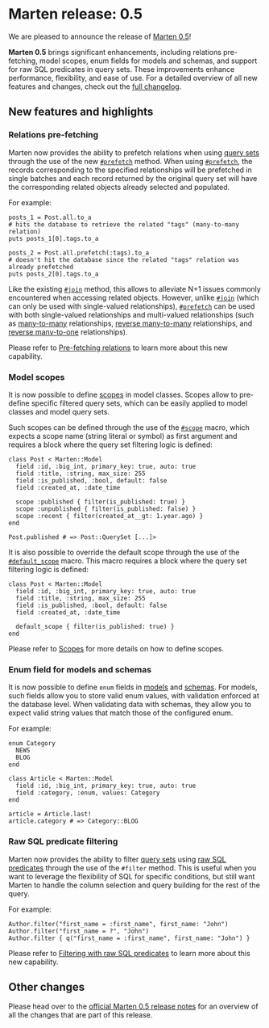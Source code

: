 # Marten release: 0.5

We are pleased to announce the release of [Marten 0.5](https://martenframework.com/docs/the-marten-project/release-notes/0.5)!

**Marten 0.5** brings significant enhancements, including relations pre-fetching, model scopes, enum fields for models and schemas, and support for raw SQL predicates in query sets. These improvements enhance performance, flexibility, and ease of use. For a detailed overview of all new features and changes, check out the [full changelog](https://martenframework.com/docs/the-marten-project/release-notes/0.5).

## New features and highlights

### Relations pre-fetching

Marten now provides the ability to prefetch relations when using [query sets](https://martenframework.com/docs/models-and-databases/queries.md) through the use of the new [`#prefetch`](https://martenframework.com/docs/models-and-databases/reference/query-set.md#prefetch) method. When using [`#prefetch`](https://martenframework.com/docs/models-and-databases/reference/query-set.md#prefetch), the records corresponding to the specified relationships will be prefetched in single batches and each record returned by the original query set will have the corresponding related objects already selected and populated.

For example:

```crystal
posts_1 = Post.all.to_a
# hits the database to retrieve the related "tags" (many-to-many relation)
puts posts_1[0].tags.to_a

posts_2 = Post.all.prefetch(:tags).to_a
# doesn't hit the database since the related "tags" relation was already prefetched
puts posts_2[0].tags.to_a
```

Like the existing [`#join`](https://martenframework.com/docs/models-and-databases/reference/query-set.md#join) method, this allows to alleviate N+1 issues commonly encountered when accessing related objects. However, unlike [`#join`](https://martenframework.com/docs/models-and-databases/reference/query-set.md#join) (which can only be used with single-valued relationships), [`#prefetch`](https://martenframework.com/docs/models-and-databases/reference/query-set.md#prefetch) can be used with both single-valued relationships and multi-valued relationships (such as [many-to-many](https://martenframework.com/docs/models-and-databases/relationships.md#many-to-many-relationships) relationships, [reverse many-to-many](https://martenframework.com/docs/models-and-databases/relationships.md#backward-relations-2) relationships, and [reverse many-to-one](https://martenframework.com/docs/models-and-databases/relationships.md#backward-relations) relationships).

Please refer to [Pre-fetching relations](https://martenframework.com/docs/models-and-databases/queries.md#pre-fetching-relations) to learn more about this new capability.

### Model scopes

It is now possible to define [scopes](https://martenframework.com/docs/models-and-databases/queries.md#scopes) in model classes. Scopes allow to pre-define specific filtered query sets, which can be easily applied to model classes and model query sets.

Such scopes can be defined through the use of the [`#scope`](https://martenframework.com/docs/api/0.5/Marten/DB/Model/Querying.html#scope(name%2C%26block)-macro) macro, which expects a scope name (string literal or symbol) as first argument and requires a block where the query set filtering logic is defined:

```crystal
class Post < Marten::Model
  field :id, :big_int, primary_key: true, auto: true
  field :title, :string, max_size: 255
  field :is_published, :bool, default: false
  field :created_at, :date_time

  scope :published { filter(is_published: true) }
  scope :unpublished { filter(is_published: false) }
  scope :recent { filter(created_at__gt: 1.year.ago) }
end

Post.published # => Post::QuerySet [...]>
```

It is also possible to override the default scope through the use of the [`#default_scope`](https://martenframework.com/docs/api/0.5/Marten/DB/Model/Querying.html#default_scope-macro) macro. This macro requires a block where the query set filtering logic is defined:

```crystal
class Post < Marten::Model
  field :id, :big_int, primary_key: true, auto: true
  field :title, :string, max_size: 255
  field :is_published, :bool, default: false
  field :created_at, :date_time

  default_scope { filter(is_published: true) }
end
```

Please refer to [Scopes](https://martenframework.com/docs/models-and-databases/queries.md#scopes) for more details on how to define scopes.

### Enum field for models and schemas

It is now possible to define `enum` fields in [models](https://martenframework.com/docs/models-and-databases/reference/fields.md#enum) and [schemas](https://martenframework.com/docs/schemas/reference/fields.md#enum). For models, such fields allow you to store valid enum values, with validation enforced at the database level. When validating data with schemas, they allow you to expect valid string values that match those of the configured enum.

For example:

```crystal
enum Category
  NEWS
  BLOG
end

class Article < Marten::Model
  field :id, :big_int, primary_key: true, auto: true
  field :category, :enum, values: Category
end

article = Article.last!
article.category # => Category::BLOG
```

### Raw SQL predicate filtering

Marten now provides the ability to filter [query sets](https://martenframework.com/docs/models-and-databases/queries.md) using [raw SQL predicates](https://martenframework.com/docs/models-and-databases/raw-sql.md#filtering-with-raw-sql-predicates) through the use of the `#filter` method. This is useful when you want to leverage the flexibility of SQL for specific conditions, but still want Marten to handle the column selection and query building for the rest of the query.

For example:

```crystal
Author.filter("first_name = :first_name", first_name: "John")
Author.filter("first_name = ?", "John")
Author.filter { q("first_name = :first_name", first_name: "John") }
```

Please refer to [Filtering with raw SQL predicates](https://martenframework.com/docs/models-and-databases/raw-sql.md#filtering-with-raw-sql-predicates) to learn more about this new capability.

## Other changes

Please head over to the [official Marten 0.5 release notes](https://martenframework.com/docs/the-marten-project/release-notes/0.5) for an overview of all the changes that are part of this release.

